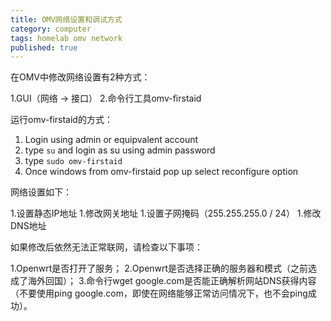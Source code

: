 ```yaml
---
title: OMV网络设置和调试方式
category: computer
tags: homelab omv network
published: true
---
```

在OMV中修改网络设置有2种方式：

1.GUI（网络 -> 接口）
2.命令行工具omv-firstaid

运行omv-firstaid的方式：

1. Login using admin or equipvalent account
1. type `su` and login as su using admin password
1. type `sudo omv-firstaid`
1. Once windows from omv-firstaid pop up select reconfigure option

网络设置如下：

1.设置静态IP地址
1.修改网关地址
1.设置子网掩码（255.255.255.0 / 24）
1.修改DNS地址

如果修改后依然无法正常联网，请检查以下事项：

1.Openwrt是否打开了服务；
2.Openwrt是否选择正确的服务器和模式（之前选成了海外回国）；
3.命令行wget google.com是否能正确解析网站DNS获得内容（不要使用ping google.com，即使在网络能够正常访问情况下，也不会ping成功）。 